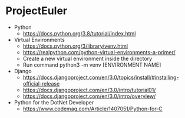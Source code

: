 # ProjectEuler
* Python
  * https://docs.python.org/3.8/tutorial/index.html
* Virtual Environments
  * https://docs.python.org/3/library/venv.html
  * https://realpython.com/python-virtual-environments-a-primer/
   * Create a new virtual environment inside the directory
   * Run command python3 -m venv [ENVIRONMENT NAME]
* Django
  * https://docs.djangoproject.com/en/3.0/topics/install/#installing-official-release
  * https://docs.djangoproject.com/en/3.0/intro/tutorial01/
  * https://docs.djangoproject.com/en/3.0/intro/overview/
* Python for the DotNet Developer
  * https://www.codemag.com/Article/1407051/Python-for-C
